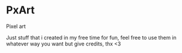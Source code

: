 # PxArt
Pixel art

Just stuff that i created in my free time for fun, feel free to use them in whatever way you want but give credits, thx <3
